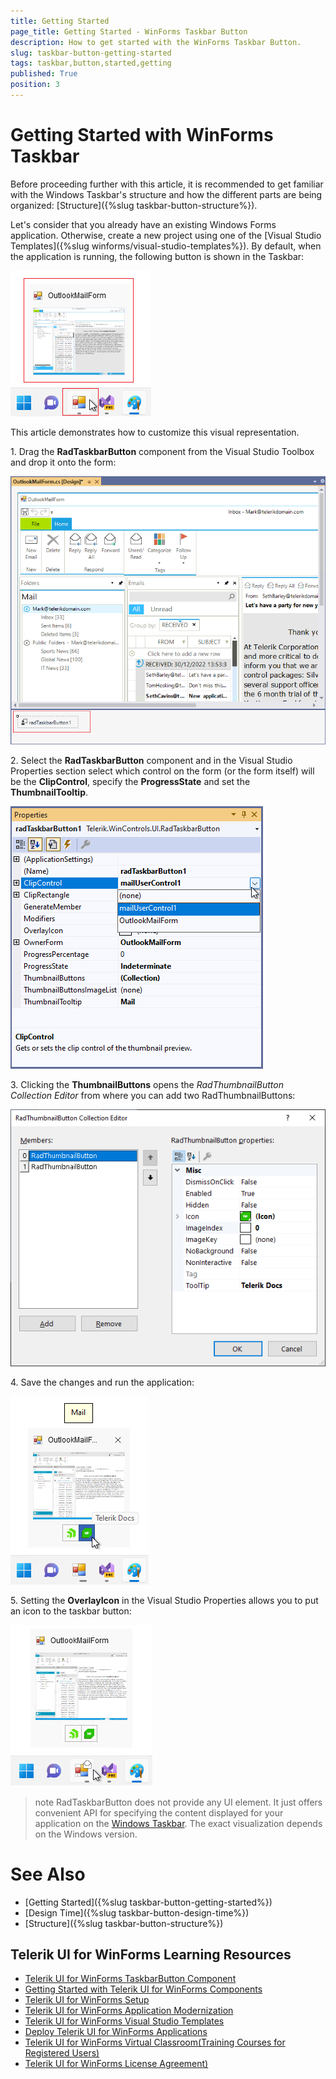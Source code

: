 ```yaml
---
title: Getting Started
page_title: Getting Started - WinForms Taskbar Button
description: How to get started with the WinForms Taskbar Button.  
slug: taskbar-button-getting-started
tags: taskbar,button,started,getting
published: True
position: 3  
---
```


# Getting Started with WinForms Taskbar   

Before proceeding further with this article, it is recommended to get familiar with the Windows Taskbar's structure and how the different parts are being organized: [Structure]({%slug taskbar-button-structure%}).

Let's consider that you already have an existing Windows Forms application. Otherwise, create a new project using one of the [Visual Studio Templates]({%slug winforms/visual-studio-templates%}). By default, when the application is running, the following button is shown in the Taskbar:

![WinForms TaskbarButton Default Button](images/taskbar-button-getting-started002.png)

This article demonstrates how to customize this visual representation.

1\. Drag the **RadTaskbarButton** component from the Visual Studio Toolbox and drop it onto the form:

![WinForms TaskbarButton Toolbox](images/taskbar-button-getting-started001.png) 

2\. Select the **RadTaskbarButton** component and in the Visual Studio Properties section select which control on the form (or the form itself) will be the **ClipControl**, specify the **ProgressState** and set the **ThumbnailTooltip**.

![WinForms TaskbarButton Properties](images/taskbar-button-getting-started003.png) 

3\. Clicking the **ThumbnailButtons** opens the *RadThumbnailButton Collection Editor* from where you can add two RadThumbnailButtons:

![WinForms TaskbarButton ThumbnailButtons](images/taskbar-button-getting-started004.png) 

4\. Save the changes and run the application:

![WinForms TaskbarButton Result](images/taskbar-button-getting-started005.png) 

5\. Setting the **OverlayIcon** in the Visual Studio Properties allows you to put an icon to the taskbar button:

![WinForms TaskbarButton OverlayIcon](images/taskbar-button-getting-started006.png) 

>note RadTaskbarButton does not provide any UI element. It just offers convenient API for specifying the content displayed for your application on the [Windows Taskbar](https://learn.microsoft.com/en-us/windows/win32/uxguide/winenv-taskbar). The exact visualization depends on the Windows version. 

# See Also

* [Getting Started]({%slug taskbar-button-getting-started%})
* [Design Time]({%slug taskbar-button-design-time%}) 
* [Structure]({%slug taskbar-button-structure%}) 
 
        

## Telerik UI for WinForms Learning Resources
* [Telerik UI for WinForms TaskbarButton Component](https://www.telerik.com/products/winforms/taskbarbutton.aspx)
* [Getting Started with Telerik UI for WinForms Components](https://docs.telerik.com/devtools/winforms/getting-started/first-steps)
* [Telerik UI for WinForms Setup](https://docs.telerik.com/devtools/winforms/installation-and-upgrades/installing-on-your-computer)
* [Telerik UI for WinForms Application Modernization](https://docs.telerik.com/devtools/winforms/winforms-converter/overview)
* [Telerik UI for WinForms Visual Studio Templates](https://docs.telerik.com/devtools/winforms/visual-studio-integration/visual-studio-templates)
* [Deploy Telerik UI for WinForms Applications](https://docs.telerik.com/devtools/winforms/deployment-and-distribution/application-deployment)
* [Telerik UI for WinForms Virtual Classroom(Training Courses for Registered Users)](https://learn.telerik.com/learn/course/external/view/elearning/17/telerik-ui-for-winforms)
* [Telerik UI for WinForms License Agreement)](https://www.telerik.com/purchase/license-agreement/winforms-dlw-s)

